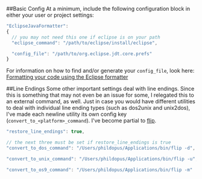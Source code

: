 ##Basic Config
At a minimum, include the following configuration block in either your user or project settings:

```JavaScript
"EclipseJavaFormatter":
{
  // you may not need this one if eclipse is on your path
  "eclipse_command": "/path/to/eclipse/install/eclipse",

  "config_file": "/path/to/org.eclipse.jdt.core.prefs"
}
```

For information on how to find and/or generate your `config_file`, look here:
[Formatting your code using the Eclipse formatter](http://www.peterfriese.de/formatting-your-code-using-the-eclipse-code-formatter/)


##Line Endings
Some other important settings deal with line endings.  Since this is something that may not even be an issue for some, I relegated this to an external command, as well.  Just in case you would have different utilities to deal with individual line ending types (such as dos2unix and unix2dos), I've made each newline utility its own config key (`convert_to_<platform>_command`).  I've become partial to [flip](https://ccrma.stanford.edu/~craig/utility/flip/).

```JavaScript
"restore_line_endings": true,

// the next three must be set if restore_line_endings is true
"convert_to_dos_command": "/Users/phildopus/Applications/bin/flip -d",

"convert_to_unix_command": "/Users/phildopus/Applications/bin/flip -u",

"convert_to_os9_command": "/Users/phildopus/Applications/bin/flip -m"
```
